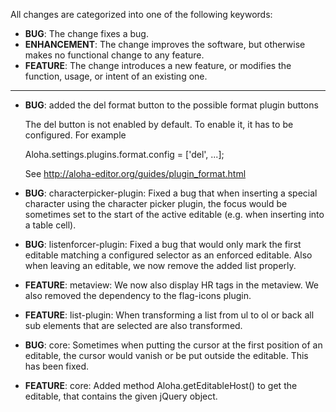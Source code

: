 All changes are categorized into one of the following keywords:

- **BUG**: The change fixes a bug.
- **ENHANCEMENT**: The change improves the software, but otherwise makes no
                   functional change to any feature.
- **FEATURE**: The change introduces a new feature, or modifies the function,
               usage, or intent of an existing one.

----

- **BUG**: added the del format button to the possible format plugin buttons

	The del button is not enabled by default. To enable it, it has to
	be configured. For example

	Aloha.settings.plugins.format.config = ['del', ...];

	See http://aloha-editor.org/guides/plugin_format.html

- **BUG**: characterpicker-plugin: Fixed a bug that when inserting a special character using the character picker plugin, the focus would be sometimes set to the start of the active editable (e.g. when inserting into a table cell).
- **BUG**: listenforcer-plugin: Fixed a bug that would only mark the first editable matching a configured selector as an enforced editable. Also when leaving an editable, we now remove the added list properly.
- **FEATURE**: metaview: We now also display HR tags in the metaview. We also removed the dependency to the flag-icons plugin.
- **FEATURE**: list-plugin: When transforming a list from ul to ol or back all sub elements that are selected are also transformed.
- **BUG**: core: Sometimes when putting the cursor at the first position of an editable, the cursor would vanish or be put outside the editable. This has been fixed.
- **FEATURE**: core: Added method Aloha.getEditableHost() to get the editable, that contains the given jQuery object.
